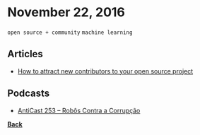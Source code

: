 # November 22, 2016

`open source + community` `machine learning`

## Articles

- [How to attract new contributors to your open source project](https://medium.freecodecamp.com/how-to-attract-new-contributors-to-your-open-source-project-46f8b791d787)

## Podcasts

- [AntiCast 253 – Robôs Contra a Corrupção](http://anticast.com.br/2016/09/anticast/anticast-253-robos-contra-a-corrupcao/)


[__Back__](../README.md)

